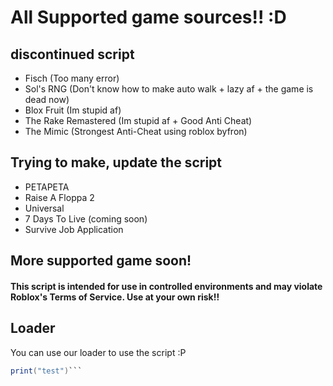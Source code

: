 # All Supported game sources!! :D

## discontinued script
- Fisch (Too many error)
- Sol's RNG (Don't know how to make auto walk + lazy af + the game is dead now)
- Blox Fruit (Im stupid af)
- The Rake Remastered (Im stupid af + Good Anti Cheat)
- The Mimic (Strongest Anti-Cheat using roblox byfron)

## Trying to make, update the script
- PETAPETA
- Raise A Floppa 2
- Universal
- 7 Days To Live (coming soon)
- Survive Job Application


## More supported game soon!

#### This script is intended for use in controlled environments and may violate Roblox's Terms of Service. Use at your own risk!!



## Loader

You can use our loader to use the script :P

```lua
print("test")```
